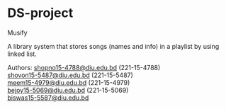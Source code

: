 # DS-project
Musify


A library system that stores songs (names and info) in a playlist by using linked list.

Authors:
shopno15-4788@diu.edu.bd (221-15-4788) <br/>
shovon15-5487@diu.edu.bd (221-15-5487) <br/>
meem15-4979@diu.edu.bd (221-15-4979) <br/>
bejoy15-5069@diu.edu.bd (221-15-5069) <br/>
biswas15-5587@diu.edu.bd 
